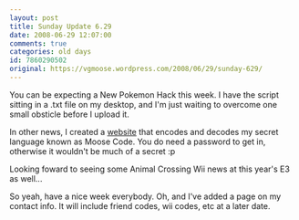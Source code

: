 ```yaml
---
layout: post
title: Sunday Update 6.29
date: 2008-06-29 12:07:00
comments: true
categories: old days
id: 7860290502
original: https://vgmoose.wordpress.com/2008/06/29/sunday-629/
---
```


You can be expecting a New Pokemon Hack this week. I have the script sitting in a .txt file on my desktop, and I'm just waiting to overcome one small obsticle before I upload it.

In other news, I created a [website](http://www.freewebs.com/vgmoose/CODE/difficult.html) that encodes and decodes my secret language known as Moose Code. You do need a password to get in, otherwise it wouldn't be much of a secret :p

Looking foward to seeing some Animal Crossing Wii news at this year's E3 as well...

So yeah, have a nice week everybody. Oh, and I've added a page on my contact info. It will include friend codes, wii codes, etc at a later date.